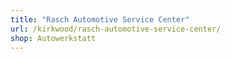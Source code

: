 ```yaml
---
title: "Rasch Automotive Service Center"
url: /kirkwood/rasch-automotive-service-center/
shop: Autowerkstatt
---
```

